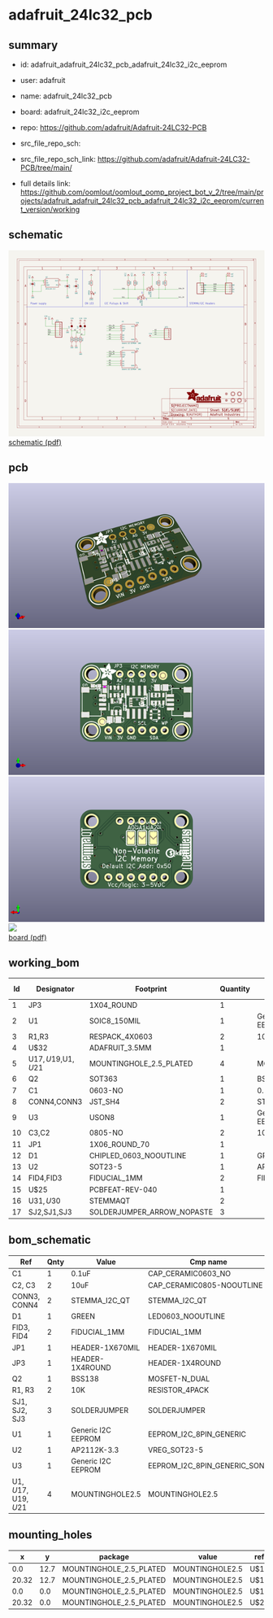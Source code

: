# adafruit_24lc32_pcb
 
## summary 
* id: adafruit_adafruit_24lc32_pcb_adafruit_24lc32_i2c_eeprom
* user: adafruit
* name: adafruit_24lc32_pcb
* board: adafruit_24lc32_i2c_eeprom
* repo: https://github.com/adafruit/Adafruit-24LC32-PCB



* src_file_repo_sch: 
* src_file_repo_sch_link: https://github.com/adafruit/Adafruit-24LC32-PCB/tree/main/
* full details link: https://github.com/oomlout/oomlout_oomp_project_bot_v_2/tree/main/projects/adafruit_adafruit_24lc32_pcb_adafruit_24lc32_i2c_eeprom/current_version/working  

## schematic  
![](working_schematic_600.png)  
[schematic (pdf)](working_schematic.pdf) 






















## pcb  
![](working_3d_600.png) 
![](working_3d_front_600.png)  
![](working_3d_back_600.png)  
![](working_600.png)  
[board (pdf)](working.pdf)  

## working_bom
| Id | Designator | Footprint | Quantity | Designation | Supplier and ref |  | None | 
| --- | --- | --- | --- | --- | --- | --- | --- | 
| 1 | JP3 | 1X04_ROUND | 1 |  |  |  | [''] | 
| 2 | U1 | SOIC8_150MIL | 1 | Generic I2C EEPROM |  |  | [''] | 
| 3 | R1,R3 | RESPACK_4X0603 | 2 | 10K |  |  | [''] | 
| 4 | U$32 | ADAFRUIT_3.5MM | 1 |  |  |  | [''] | 
| 5 | U$17,U$19,U$1,U$21 | MOUNTINGHOLE_2.5_PLATED | 4 | MOUNTINGHOLE2.5 |  |  | [''] | 
| 6 | Q2 | SOT363 | 1 | BSS138 |  |  | [''] | 
| 7 | C1 | 0603-NO | 1 | 0.1uF |  |  | [''] | 
| 8 | CONN4,CONN3 | JST_SH4 | 2 | STEMMA_I2C_QT |  |  | [''] | 
| 9 | U3 | USON8 | 1 | Generic I2C EEPROM |  |  | [''] | 
| 10 | C3,C2 | 0805-NO | 2 | 10uF |  |  | [''] | 
| 11 | JP1 | 1X06_ROUND_70 | 1 |  |  |  | [''] | 
| 12 | D1 | CHIPLED_0603_NOOUTLINE | 1 | GREEN |  |  | [''] | 
| 13 | U2 | SOT23-5 | 1 | AP2112K-3.3 |  |  | [''] | 
| 14 | FID4,FID3 | FIDUCIAL_1MM | 2 | FIDUCIAL_1MM |  |  | [''] | 
| 15 | U$25 | PCBFEAT-REV-040 | 1 |  |  |  | [''] | 
| 16 | U$31,U$30 | STEMMAQT | 2 |  |  |  | [''] | 
| 17 | SJ2,SJ1,SJ3 | SOLDERJUMPER_ARROW_NOPASTE | 3 |  |  |  | [''] | 


## bom_schematic
| Ref | Qnty | Value | Cmp name | Footprint | Description | Vendor | DNP | 
| --- | --- | --- | --- | --- | --- | --- | --- | 
| C1 | 1 | 0.1uF | CAP_CERAMIC0603_NO | working:0603-NO |  |  |  | 
| C2, C3 | 2 | 10uF | CAP_CERAMIC0805-NOOUTLINE | working:0805-NO |  |  |  | 
| CONN3, CONN4 | 2 | STEMMA_I2C_QT | STEMMA_I2C_QT | working:JST_SH4 |  |  |  | 
| D1 | 1 | GREEN | LED0603_NOOUTLINE | working:CHIPLED_0603_NOOUTLINE |  |  |  | 
| FID3, FID4 | 2 | FIDUCIAL_1MM | FIDUCIAL_1MM | working:FIDUCIAL_1MM |  |  |  | 
| JP1 | 1 | HEADER-1X670MIL | HEADER-1X670MIL | working:1X06_ROUND_70 |  |  |  | 
| JP3 | 1 | HEADER-1X4ROUND | HEADER-1X4ROUND | working:1X04_ROUND |  |  |  | 
| Q2 | 1 | BSS138 | MOSFET-N_DUAL | working:SOT363 |  |  |  | 
| R1, R3 | 2 | 10K | RESISTOR_4PACK | working:RESPACK_4X0603 |  |  |  | 
| SJ1, SJ2, SJ3 | 3 | SOLDERJUMPER | SOLDERJUMPER | working:SOLDERJUMPER_ARROW_NOPASTE |  |  |  | 
| U1 | 1 | Generic I2C EEPROM | EEPROM_I2C_8PIN_GENERIC | working:SOIC8_150MIL |  |  |  | 
| U2 | 1 | AP2112K-3.3 | VREG_SOT23-5 | working:SOT23-5 |  |  |  | 
| U3 | 1 | Generic I2C EEPROM | EEPROM_I2C_8PIN_GENERIC_SON8 | working:USON8 |  |  |  | 
| U$1, U$17, U$19, U$21 | 4 | MOUNTINGHOLE2.5 | MOUNTINGHOLE2.5 | working:MOUNTINGHOLE_2.5_PLATED |  |  |  | 


## mounting_holes
| x | y | package | value | ref | size | 
| --- | --- | --- | --- | --- | --- | 
| 0.0 | 12.7 | MOUNTINGHOLE_2.5_PLATED | MOUNTINGHOLE2.5 | U$1 | m3 | 
| 20.32 | 12.7 | MOUNTINGHOLE_2.5_PLATED | MOUNTINGHOLE2.5 | U$17 | m3 | 
| 0.0 | 0.0 | MOUNTINGHOLE_2.5_PLATED | MOUNTINGHOLE2.5 | U$19 | m3 | 
| 20.32 | 0.0 | MOUNTINGHOLE_2.5_PLATED | MOUNTINGHOLE2.5 | U$21 | m3 | 


